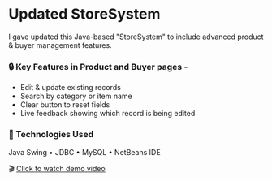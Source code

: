 # Updated StoreSystem

I gave updated this Java-based "StoreSystem" to include advanced product & buyer management features.

### 🔒 Key Features in Product and Buyer pages -
  - Edit & update existing records
  - Search by category or item name
  - Clear button to reset fields
  - Live feedback showing which record is being edited

### 🧰 Technologies Used
Java Swing • JDBC • MySQL • NetBeans IDE

🎬 [Click to watch demo video](video/StoreSystem2.mp4)

